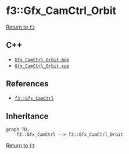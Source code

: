 # f3::Gfx_CamCtrl_Orbit

[Return to `f3`](/docs/f3.md)

## C++

- [`Gfx_CamCtrl_Orbit.hpp`](/c++/include/Gfx_CamCtrl_Orbit.hpp)
- [`Gfx_CamCtrl_Orbit.cpp`](/c++/source/Gfx_CamCtrl_Orbit.cpp)

## References

- [`f3::Gfx_CamCtrl`](/docs/f3/Gfx_CamCtrl.md)

## Inheritance

```mermaid
graph TD;
    f3::Gfx_CamCtrl --> f3::Gfx_CamCtrl_Orbit
```

[Return to `f3`](/docs/f3.md)